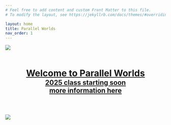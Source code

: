 ```yaml
---
# Feel free to add content and custom Front Matter to this file.
# To modify the layout, see https://jekyllrb.com/docs/themes/#overriding-theme-defaults

layout: home
title: Parallel Worlds
nav_order: 1
---
```


![](/assets/pw-02.svg)

<h1 class='home' style='text-align:center;margin: 2em 0 0 0;padding: 0 0 0 0;'><a href="/2023-24/about">Welcome to Parallel Worlds</a></h1>
<h2 style='text-align:center;margin: 0 0 3em 0;padding: 0 0 0 0;'><a  href="//2024-25/about">2025 class starting soon</a><br><a  href="/2025/about">more information here</a></h2>

![](/assets/pw-02.svg)
